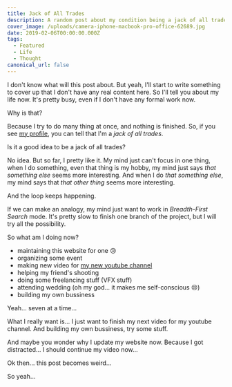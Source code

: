 ```yaml
---
title: Jack of All Trades
description: A random post about my condition being a jack of all trade guy
cover_image: /uploads/camera-iphone-macbook-pro-office-62689.jpg
date: 2019-02-06T00:00:00.000Z
tags:
  - Featured
  - Life
  - Thought
canonical_url: false
---
```


I don't know what will this post about.
But yeah, I'll start to write something 
to cover up that I don't have any real content here.
So I'll tell you about my life now.
It's pretty busy, even if I don't have any formal work now.

Why is that?

Because I try to do many thing at once, and nothing is finished.
So, if you see [my profile](/about), you can tell 
that I'm a *jack of all trades*.

Is it a good idea to be a jack of all trades?

No idea. But so far, I pretty like it.
My mind just can't focus in one thing, when I do something, 
even that thing is my hobby, my mind just says *that something else* 
seems more interesting. And when I do *that something else*, my mind 
says that *that other thing* seems more interesting.

And the loop keeps happening.

If we can make an analogy, my mind just want to work in *Breadth-First Search*
mode. It's pretty slow to finish one branch of the project, but I will try all the possibility.

So what am I doing now?
* maintaining this website for one 😢
* organizing some event
* making new video for [my new youtube channel](https://www.youtube.com/channel/UCikF7WM18Z3tJn_JVp2OehA)
* helping my friend's shooting
* doing some freelancing stuff (VFX stuff)
* attending wedding (oh my god... it makes me self-conscious 😢)
* building my own bussiness

Yeah... seven at a time...

What I really want is... I just want to finish my next video for my youtube channel.
And building my own bussiness, try some stuff.

And maybe you wonder why I update my website now.
Because I got distracted... I should continue my video now...

Ok then... this post becomes weird...

So yeah...